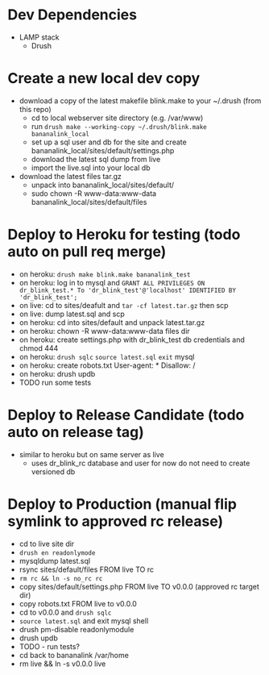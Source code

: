 Dev Dependencies
=================
  * LAMP stack
	* Drush

Create a new local dev copy
===========================
  * download a copy of the latest makefile blink.make to your ~/.drush (from this repo)
	* cd to local webserver site directory (e.g. /var/www)
	* run `drush make --working-copy ~/.drush/blink.make bananalink_local`
	* set up a sql user and db for the site and create bananalink_local/sites/default/settings.php
	* download the latest sql dump from live
	* import the live.sql into your local db
  * download the latest files tar.gz
	* unpack into bananalink_local/sites/default/
	* sudo chown -R www-data:www-data bananalink_local/sites/default/files


Deploy to Heroku for testing (todo auto on pull req merge)
============================
  * on heroku: `drush make blink.make bananalink_test`
  * on heroku: log in to mysql and  `GRANT ALL PRIVILEGES ON dr_blink_test.* To 'dr_blink_test'@'localhost' IDENTIFIED BY 'dr_blink_test';`
  * on live: cd to sites/deafult and `tar -cf latest.tar.gz` then scp
  * on live: dump latest.sql and scp
  * on heroku: cd into sites/default and unpack latest.tar.gz
  * on heroku: chown -R www-data:www-data files dir
  * on heroku: create settings.php with dr_blink_test db credentials and chmod 444
  * on heroku: `drush sqlc` `source latest.sql` `exit` mysql
  * on heroku: create robots.txt User-agent: * Disallow: /
  * on heroku: drush updb
  * TODO run some tests

Deploy to Release Candidate (todo auto on release tag)
===========================
  * similar to heroku but on same server as live
	* uses dr_blink_rc database and user for now do not need to create versioned db


Deploy to Production (manual flip symlink to approved rc release)
====================
  * cd to live site dir
  * `drush en readonlymode`
  * mysqldump latest.sql
  * rsync sites/default/files FROM live TO rc
  * `rm rc && ln -s no_rc rc`
  * copy sites/default/settings.php FROM live TO v0.0.0 (approved rc target dir)
  * copy robots.txt FROM live to v0.0.0
  * cd to v0.0.0 and `drush sqlc`
  * `source latest.sql` and exit mysql shell
  * drush pm-disable readonlymodule
  * drush updb
  * TODO - run tests?
  * cd back to bananalink /var/home
  * rm live && ln -s v0.0.0 live


